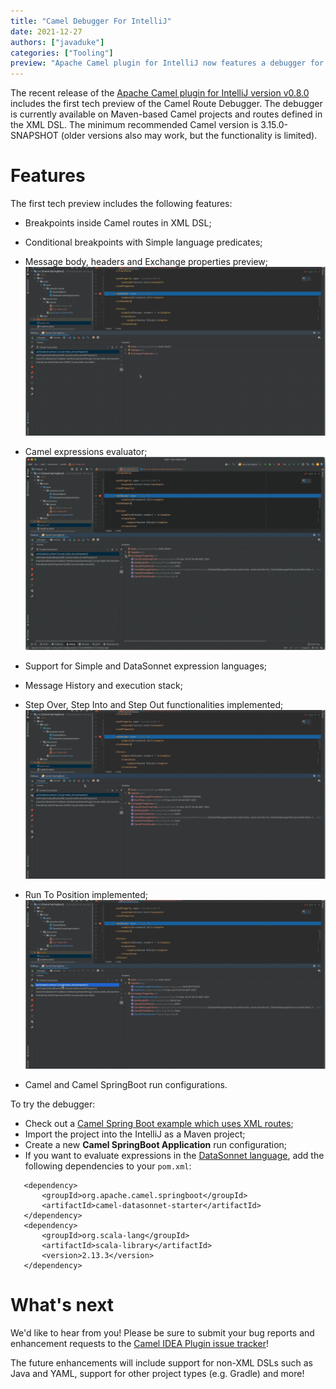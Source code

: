 ```yaml
---
title: "Camel Debugger For IntelliJ"
date: 2021-12-27
authors: ["javaduke"]
categories: ["Tooling"]
preview: "Apache Camel plugin for IntelliJ now features a debugger for XML routes"
---
```


The recent release of the [Apache Camel plugin for IntelliJ version v0.8.0](https://plugins.jetbrains.com/plugin/9371-apache-camel) includes the first tech preview of the Camel Route Debugger. The debugger is currently available on Maven-based Camel projects and routes defined in the XML DSL. The minimum recommended Camel version is 3.15.0-SNAPSHOT (older versions also may work, but the functionality is limited).

# Features

The first tech preview includes the following features:

- Breakpoints inside Camel routes in XML DSL;

- Conditional breakpoints with Simple language predicates;

- Message body, headers and Exchange properties preview;
  ![Message Body, Headers and Properties](./headersProperties.gif)

- Camel expressions evaluator;
  ![Expression Evaluator](./evaluateExpression.gif)

- Support for Simple and DataSonnet expression languages;

- Message History and execution stack;

- Step Over, Step Into and Step Out functionalities implemented;
  ![Stepping Over, Into and Out](./stepOverIntoOut.gif)

- Run To Position implemented;
  ![Run to Position](./runToPosition.gif)

- Camel and Camel SpringBoot run configurations.


To try the debugger:

- Check out a [Camel Spring Boot example which uses XML routes](https://github.com/apache/camel-spring-boot-examples/tree/main/xml);
- Import the project into the IntelliJ as a Maven project;
- Create a new **Camel SpringBoot Application** run configuration;
- If you want to evaluate expressions in the [DataSonnet language](/components/latest/languages/datasonnet-language.html), add the following dependencies to your `pom.xml`:
 ```
    <dependency>
        <groupId>org.apache.camel.springboot</groupId>
        <artifactId>camel-datasonnet-starter</artifactId>
    </dependency>
    <dependency>
        <groupId>org.scala-lang</groupId>
        <artifactId>scala-library</artifactId>
        <version>2.13.3</version>
    </dependency>
```

# What's next
We'd like to hear from you! Please be sure to submit your bug reports and enhancement requests to the [Camel IDEA Plugin issue tracker](https://github.com/camel-tooling/camel-idea-plugin/issues)! 

The future enhancements will include support for non-XML DSLs such as Java and YAML, support for other project types (e.g. Gradle) and more!
